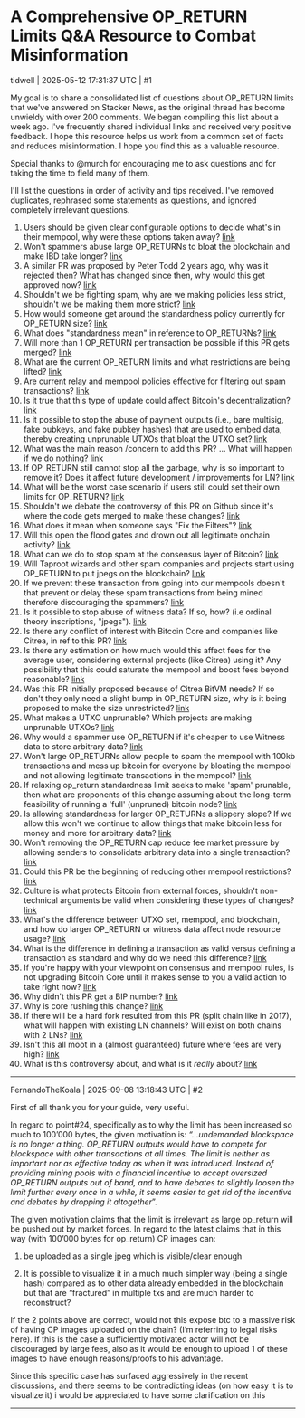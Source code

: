 # A Comprehensive OP_RETURN Limits Q&A Resource to Combat Misinformation

tidwell | 2025-05-12 17:31:37 UTC | #1

My goal is to share a consolidated list of questions about OP_RETURN limits that we've answered on Stacker News, as the original thread has become unwieldy with over 200 comments. We began compiling this list about a week ago. I've frequently shared individual links and received very positive feedback. I hope this resource helps us work from a common set of facts and reduces misinformation. I hope you find this as a valuable resource.

Special thanks to @murch for encouraging me to ask questions and for taking the time to field many of them.

I'll list the questions in order of activity and tips received. I've removed duplicates, rephrased some statements as questions, and ignored completely irrelevant questions.

1. Users should be given clear configurable options to decide what's in their mempool, why were these options taken away? [link](https://stacker.news/items/971277/r/tidwell?commentId=971285)
2. Won't spammers abuse large OP_RETURNs to bloat the blockchain and make IBD take longer? [link](https://stacker.news/items/971277/r/tidwell?commentId=971284)
3. A similar PR was proposed by Peter Todd 2 years ago, why was it rejected then? What has changed since then, why would this get approved now? [link](https://stacker.news/items/971277/r/tidwell?commentId=971297)
4. Shouldn't we be fighting spam, why are we making policies less strict, shouldn't we be making them more strict? [link](https://stacker.news/items/971277/r/tidwell?commentId=971287)
5. How would someone get around the standardness policy currently for OP_RETURN size? [link](https://stacker.news/items/971277/r/tidwell?commentId=971281)
6. What does "standardness mean" in reference to OP_RETURNs? [link](https://stacker.news/items/971277/r/tidwell?commentId=971280)
7. Will more than 1 OP_RETURN per transaction be possible if this PR gets merged? [link](https://stacker.news/items/971277/r/tidwell?commentId=971280)
8. What are the current OP_RETURN limits and what restrictions are being lifted? [link](https://stacker.news/items/971277/r/tidwell?commentId=971278)
9. Are current relay and mempool policies effective for filtering out spam transactions? [link](https://stacker.news/items/971277/r/tidwell?commentId=971288)
10. Is it true that this type of update could affect Bitcoin's decentralization? [link](https://stacker.news/items/971277/r/tidwell?commentId=971934)
11. Is it possible to stop the abuse of payment outputs (i.e., bare multisig, fake pubkeys, and fake pubkey hashes) that are used to embed data, thereby creating unprunable UTXOs that bloat the UTXO set? [link](https://stacker.news/items/971277/r/tidwell?commentId=971325)
12. What was the main reason /concern to add this PR? ... What will happen if we do nothing? [link](https://stacker.news/items/971277/r/tidwell?commentId=971824)
13. If OP_RETURN still cannot stop all the garbage, why is so important to remove it? Does it affect future development / improvements for LN? [link](https://stacker.news/items/971277/r/tidwell?commentId=971309)
14. What will be the worst case scenario if users still could set their own limits for OP_RETURN? [link](https://stacker.news/items/971277/r/tidwell?commentId=971311)
15. Shouldn't we debate the controversy of this PR on Github since it's where the code gets merged to make these changes? [link](https://stacker.news/items/971277/r/tidwell?commentId=971330)
16. What does it mean when someone says "Fix the Filters"? [link](https://stacker.news/items/971277/r/tidwell?commentId=971289)
17. Will this open the flood gates and drown out all legitimate onchain activity? [link](https://stacker.news/items/971277/r/tidwell?commentId=971391)
18. What can we do to stop spam at the consensus layer of Bitcoin? [link](https://stacker.news/items/971277/r/tidwell?commentId=971326)
19. Will Taproot wizards and other spam companies and projects start using OP_RETURN to put jpegs on the blockchain? [link](https://stacker.news/items/971277/r/tidwell?commentId=971293)
20. If we prevent these transaction from going into our mempools doesn't that prevent or delay these spam transactions from being mined therefore discouraging the spammers? [link](https://stacker.news/items/971277/r/tidwell?commentId=971291)
21. Is it possible to stop abuse of witness data? If so, how? (i.e ordinal theory inscriptions, "jpegs"). [link](https://stacker.news/items/971277/r/tidwell?commentId=971321)
22. Is there any conflict of interest with Bitcoin Core and companies like Citrea, in ref to this PR? [link](https://stacker.news/items/971277/r/tidwell?commentId=971302)
23. Is there any estimation on how much would this affect fees for the average user, considering external projects (like Citrea) using it? Any possibility that this could saturate the mempool and boost fees beyond reasonable? [link](https://stacker.news/items/971277/r/tidwell?commentId=971403)
24. Was this PR initially proposed because of Citrea BitVM needs? If so don't they only need a slight bump in OP_RETURN size, why is it being proposed to make the size unrestricted? [link](https://stacker.news/items/971277/r/tidwell?commentId=971300)
25. What makes a UTXO unprunable? Which projects are making unprunable UTXOs? [link](https://stacker.news/items/971277/r/tidwell?commentId=971296)
26. Why would a spammer use OP_RETURN if it's cheaper to use Witness data to store arbitrary data? [link](https://stacker.news/items/971277/r/tidwell?commentId=971294)
27. Won't large OP_RETURNs allow people to spam the mempool with 100kb transactions and mess up bitcoin for everyone by bloating the mempool and not allowing legitimate transactions in the mempool? [link](https://stacker.news/items/971277/r/tidwell?commentId=971292)
28. If relaxing op_return standardness limit seeks to make 'spam' prunable, then what are proponents of this change assuming about the long-term feasibility of running a 'full' (unpruned) bitcoin node? [link](https://stacker.news/items/971277/r/tidwell?commentId=971592)
29. Is allowing standardness for larger OP_RETURNs a slippery slope? If we allow this won't we continue to allow things that make bitcoin less for money and more for arbitrary data? [link](https://stacker.news/items/971277/r/tidwell?commentId=971299)
30. Won't removing the OP_RETURN cap reduce fee market pressure by allowing senders to consolidate arbitrary data into a single transaction? [link](https://stacker.news/items/971277/r/tidwell?commentId=972132)
31. Could this PR be the beginning of reducing other mempool restrictions? [link](https://stacker.news/items/971277/r/tidwell?commentId=971912)
32. Culture is what protects Bitcoin from external forces, shouldn't non-technical arguments be valid when considering these types of changes? [link](https://stacker.news/items/971277/r/tidwell?commentId=971331)
33. What's the difference between UTXO set, mempool, and blockchain, and how do larger OP_RETURN or witness data affect node resource usage? [link](https://stacker.news/items/971277/r/tidwell?commentId=971314)
34. What is the difference in defining a transaction as valid versus defining a transaction as standard and why do we need this difference? [link](https://stacker.news/items/971277/r/tidwell?commentId=971308)
35. If you're happy with your viewpoint on consensus and mempool rules, is not upgrading Bitcoin Core until it makes sense to you a valid action to take right now? [link](https://stacker.news/items/971277/r/tidwell?commentId=972071)
36. Why didn't this PR get a BIP number? [link](https://stacker.news/items/971277/r/tidwell?commentId=973745)
37. Why is core rushing this change? [link](https://stacker.news/items/971277/r/tidwell?commentId=973744)
38. If there will be a hard fork resulted from this PR (split chain like in 2017), what will happen with existing LN channels? Will exist on both chains with 2 LNs? [link](https://stacker.news/items/971277/r/tidwell?commentId=971840)
39. Isn't this all moot in a (almost guaranteed) future where fees are very high? [link](https://stacker.news/items/971277/r/tidwell?commentId=977652)
40. What is this controversy about, and what is it *really* about? [link](https://stacker.news/items/971277/r/tidwell?commentId=974539)

-------------------------

FernandoTheKoala | 2025-09-08 13:18:43 UTC | #2

First of all thank you for your guide, very useful. 

In regard to point#24, specifically as to why the limit has been increased so much to 100’000 bytes, the given motivation is:  *“…undemanded blockspace is no longer a thing. OP_RETURN outputs would have to compete for blockspace with other transactions at all times. The limit is neither as important nor as effective today as when it was introduced. Instead of providing mining pools with a financial incentive to accept oversized OP_RETURN outputs out of band, and to have debates to slightly loosen the limit further every once in a while, it seems easier to get rid of the incentive and debates by dropping it altogether*”. 

The given motivation claims that the limit is irrelevant as large op_return will be pushed out by market forces. In regard to the latest claims that in this way (with 100’000 bytes for op_return) CP images can: 

1) be uploaded as a single jpeg which is visible/clear enough  

2) It is possible to visualize it in a much much simpler way (being a single hash) compared as to other data already embedded in the blockchain but that are “fractured” in multiple txs and are much harder to reconstruct? 

If the 2 points above are correct, would not this expose btc to a massive risk of having CP images uploaded on the chain? (I’m referring to legal risks here). If this is the case a sufficiently motivated actor will not be discouraged by large fees, also as it would be enough to upload 1 of these images to have enough reasons/proofs to his advantage. 

Since this specific case has surfaced aggressively in the recent discussions, and there seems to be contradicting ideas (on how easy it is to visualize it) i would be appreciated to have some clarification on this

-------------------------

